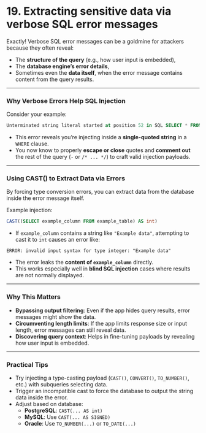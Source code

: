 # 19. Extracting sensitive data via verbose SQL error messages

Exactly! Verbose SQL error messages can be a goldmine for attackers because they often reveal:

- The **structure of the query** (e.g., how user input is embedded),
- The **database engine’s error details**,
- Sometimes even the **data itself**, when the error message contains content from the query results.

---

### Why Verbose Errors Help SQL Injection

Consider your example:

```sql
Unterminated string literal started at position 52 in SQL SELECT * FROM tracking WHERE id = '''. Expected char
```

- This error reveals you’re injecting inside a **single-quoted string** in a `WHERE` clause.
- You now know to properly **escape or close** quotes and **comment out** the rest of the query (`-` or `/* ... */`) to craft valid injection payloads.

---

### Using CAST() to Extract Data via Errors

By forcing type conversion errors, you can extract data from the database inside the error message itself.

Example injection:

```sql
CAST((SELECT example_column FROM example_table) AS int)
```

- If `example_column` contains a string like `"Example data"`, attempting to cast it to `int` causes an error like:

```
ERROR: invalid input syntax for type integer: "Example data"
```

- The error leaks the **content of `example_column`** directly.
- This works especially well in **blind SQL injection** cases where results are not normally displayed.

---

### Why This Matters

- **Bypassing output filtering**: Even if the app hides query results, error messages might show the data.
- **Circumventing length limits**: If the app limits response size or input length, error messages can still reveal data.
- **Discovering query context**: Helps in fine-tuning payloads by revealing how user input is embedded.

---

### Practical Tips

- Try injecting a type-casting payload (`CAST()`, `CONVERT()`, `TO_NUMBER()`, etc.) with subqueries selecting data.
- Trigger an incompatible cast to force the database to output the string data inside the error.
- Adjust based on database:
    - **PostgreSQL**: `CAST(... AS int)`
    - **MySQL**: Use `CAST(... AS SIGNED)`
    - **Oracle**: Use `TO_NUMBER(...)` or `TO_DATE(...)`